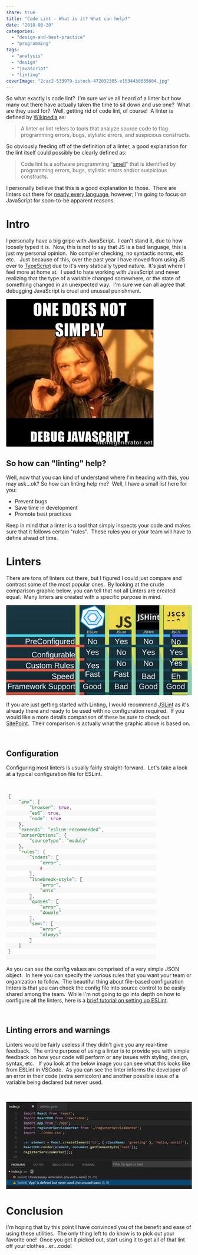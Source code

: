 ```yaml
---
share: true
title: "Code Lint - What is it? What can help?"
date: "2018-08-20"
categories: 
  - "design-and-best-practice"
  - "programming"
tags: 
  - "analysis"
  - "design"
  - "javascript"
  - "linting"
coverImage: "2cac2-533979-istock-472032305-e1534430635604.jpg"
---
```


So what exactly is code lint?  I'm sure we've all heard of a linter but how many out there have actually taken the time to sit down and use one?  What are they used for?  Well, getting rid of code lint, of course!  A linter is defined by [Wikipedia](https://en.wikipedia.org/wiki/Lint_(software)) as:

> A linter or lint refers to tools that analyze source code to flag programming errors, bugs, stylistic errors, and suspicious constructs.

So obviously feeding off of the definition of a linter, a good explanation for the lint itself could possibly be clearly defined as:

> Code lint is a software programming "[smell](https://en.wikipedia.org/wiki/Code_smell)" that is identified by programming errors, bugs, stylistic errors and/or suspicious constructs.

I personally believe that this is a good explanation to those.  There are linters out there for [nearly every language](https://en.wikipedia.org/wiki/List_of_tools_for_static_code_analysis), however; I'm going to focus on JavaScript for soon-to-be apparent reasons.

# Intro

I personally have a big gripe with JavaScript.  I can't stand it, due to how loosely typed it is.  Now, this is not to say that JS is a bad language, this is just my personal opinion.  No compiler checking, no syntactic norms, etc etc.   Just because of this, over the past year I have moved from using JS over to [TypeScript](https://www.typescriptlang.org/) due to it's very statically typed nature.  It's just where I feel more at home at.  I used to hate working with JavaScript and never realizing that the type of a variable changed somewhere, or the state of something changed in an unexpected way.  I'm sure we can all agree that debugging JavaScript is cruel and unusual punishment.

[![One does not simply debug javascript](../assets/img/posts/2154d-30820526.jpg)](https://dccoder.files.wordpress.com/2020/09/2154d-30820526.jpg)

## So how can "linting" help?

Well, now that you can kind of understand where I'm heading with this, you may ask...ok? So how can linting help me?  Well, I have a small list here for you:

- Prevent bugs
- Save time in development
- Promote best practices

Keep in mind that a linter is a tool that simply inspects your code and makes sure that it follows certain "rules".  These rules you or your team will have to define ahead of time.

# Linters

There are tons of linters out there, but I figured I could just compare and contrast some of the most popular ones.  By looking at the crude comparison graphic below, you can tell that not all Linters are created equal.  Many linters are created with a specific purpose in mind.

[![Linter Comparison](../assets/img/posts/5b0ba-eslint.png)](https://dccoder.files.wordpress.com/2020/09/5b0ba-eslint.png)

If you are just getting started with Linting, I would recommend [JSLint](https://www.jslint.com/) as it's already there and ready to be used with no configuration required.  If you would like a more details comparison of these be sure to check out [SitePoint](https://www.sitepoint.com/comparison-javascript-linting-tools/).  Their comparison is actually what the graphic above is based on.

 

## Configuration

Configuring most linters is usually fairly straight-forward.  Let's take a look at a typical configuration file for ESLint.

 

[![ESLint Configuration FIle](../assets/img/posts/00eb0-eslintconfig.png)](https://dccoder.files.wordpress.com/2020/09/00eb0-eslintconfig.png)

As you can see the config values are comprised of a very simple JSON object.  In here you can specify the various rules that you want your team or organization to follow.  The beautiful thing about file-based configuration linters is that you can check the config file into source control to be easily shared among the team.  While I'm not going to go into depth on how to configure all the linters, here is a [brief tutorial on setting up ESLint](http://voidcanvas.com/brief-tutorial-on-eslint/).

 

## Linting errors and warnings

Linters would be fairly useless if they didn't give you any real-time feedback.  The entire purpose of using a linter is to provide you with simple feedback on how your code will perform or any issues with styling, design, syntax, etc.   If you look at the below image you can see what this looks like from ESLint in VSCode.  As you can see the linter informs the developer of an error in their code (extra semicolon) and another possible issue of a variable being declared but never used.

 

[![ESLint feedback](../assets/img/posts/fa9bd-extra-semi-error.png)](https://dccoder.files.wordpress.com/2020/09/fa9bd-extra-semi-error.png)

# Conclusion

I'm hoping that by this point I have convinced you of the benefit and ease of using these utilities.  The only thing left to do know is to pick out your favorite one!  Once you get it picked out, start using it to get all of that lint off your clothes...er...code!
